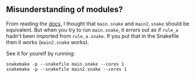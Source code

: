 ## Misunderstanding of modules?

From reading the [docs](https://snakemake.readthedocs.io/en/v6.10.0/snakefiles/modularization.html#modules), 
I thought that `main.snake` and `main2.snake` should be equivalent.
But when you try to run `main.snake`, it errors out as if `rule_a` hadn't been imported from `rule_a.snake`.
If you put that in the Snakefile then it works (`main2.snake` works).

See it for yourelf by running:

```
snakemake -p --snakefile main.snake --cores 1
snakemake -p --snakefile main2.snake --cores 1
```
